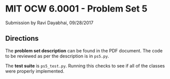 # MIT OCW 6.0001 - Problem Set 5
Submission by Ravi Dayabhai, 09/28/2017

## Directions

The **problem set description** can be found in the PDF document. The code to be reviewed as per the description is in `ps5.py`.

The **test suite** is `ps5_test.py`. Running this checks to see if all of the classes were properly implemented.

